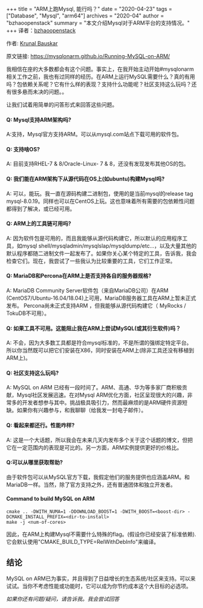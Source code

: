 +++
title = "ARM上跑Mysql, 能行吗？"
date = "2020-04-23"
tags = ["Database", "Mysql", "arm64"]
archives = "2020-04"
author = "bzhaoopenstack"
summary = "本文介绍Mysql对于ARM平台的支持情况。"
+++
译者：[bzhaoopenstack](https://github.com/bzhaoopenstack)

作者: [Krunal Bauskar](https://github.com/mysqlonarm)

原文链接: https://mysqlonarm.github.io/Running-MySQL-on-ARM/

我相信在座的大多数都会有这个问题。事实上，在我开始主动开始#mysqlonarm 相关工作之前，我也有过同样的经历。在ARM上运行MySQL需要什么？真的有用吗？包依赖关系呢？它有什么样的表现？支持什么功能呢？社区支持这么玩吗？还有很多悬而未决的问题。。

让我们试着用简单的问答形式来回答这些问题。

#### Q: Mysql支持ARM架构吗?

A:支持，Mysql官方支持ARM。可以从mysql.com站点下载可用的软件包。

#### Q: 支持啥OS?

A: 目前支持RHEL-7 & 8/Oracle-Linux- 7 & 8，还没有发现发布其他OS的包。

#### Q: 我们能在ARM架构下从源代码在OS上(如ubuntu)构建Mysql吗?

A: 可以，能玩。我一直在源码构建二进制包，使用的是当前mysql的release tag mysql-8.0.19。同样也可以在CentOS上玩。这也意味着所有需要的包依赖性问题都得到了解决，或已经可用。

#### Q: ARM上的工具链可用吗?

A: 因为软件包是可用的，而且我能够从源代码构建它，所以默认的应用程序工具，如mysql shell/mysqladmin/mysqlslap/mysqldump/etc...，以及大量其他的默认程序都随二进制文件一起发布了。如果你关心某个特定的工具，告诉我，我会检查它们。现在，我尝试了一些我认为比较重要的工具，它们工作正常。

#### Q: MariaDB和Percona在ARM上是否支持各自的服务器规格?

A: MariaDB Community Server软件包（来自MariaDB公司）在ARM (CentOS7/Ubuntu-16.04/18.04)上可用，MariaDB服务器工具在ARM上暂未正式发布。 Percona尚未正式支持ARM ，但我能够从源代码构建它（ MyRocks / TokuDB不可用）。

#### Q: 如果工具不可用。这能阻止我在ARM上尝试MySQL(或其衍生软件)吗？

A: 不会，因为大多数工具都是符合mysql标准的，不是所谓的强绑定特定平台。所以你当然既可以把它们安装在X86，同时安装在ARM上(除非工具还没有移植到ARM上)。

#### Q: 社区支持这么玩吗?

A: MySQL on ARM 已经有一段时间了。ARM、高通、华为等多家厂商积极贡献，Mysql社区发展迅速。在对Mysql ARM优化方面，社区呈现很大的兴趣，非常多的开发者想参与其中。挑战极具吸引力，然而最麻烦的是ARM硬件资源短缺。如果你有兴趣参与，和我聊聊（给我发一封电子邮件）。

#### Q: 看起来都还行。性能咋样?

A: 这是一个大话题，所以我会在未来几天内发布多个关于这个话题的博文，但把它在一定范围内的表现是可比的。另一方面，ARM实例提供更好的价格比。

#### Q:可以从哪里获取帮助?

由于软件包可以从MySQL官方下载，我假定他们的服务提供也应涵盖ARM。和MariaDB一样。当然，除了官方支持之外，还有普通团体和独立开发者。

#### Command to build MySQL on ARM

```
cmake .. -DWITH_NUMA=1 -DDOWNLOAD_BOOST=1 -DWITH_BOOST=<boost-dir> -DCMAKE_INSTALL_PREFIX=<dir-to-install>
make -j <num-of-cores>
```

因此，在ARM上构建Mysql不需要什么特殊的flag。(假设你已经安装了标准依赖). 它会默认使用"CMAKE_BUILD_TYPE=RelWithDebInfo"来编译。

## 结论

MySQL on ARM已为事实，并且得到了日益增长的生态系统/社区来支持。可以来试试。当你不考虑性能或功能时，它可以成为你节约成本这个大目标的必选项。

*如果你还有问题/疑问，请告诉我。我会尝试回答*
